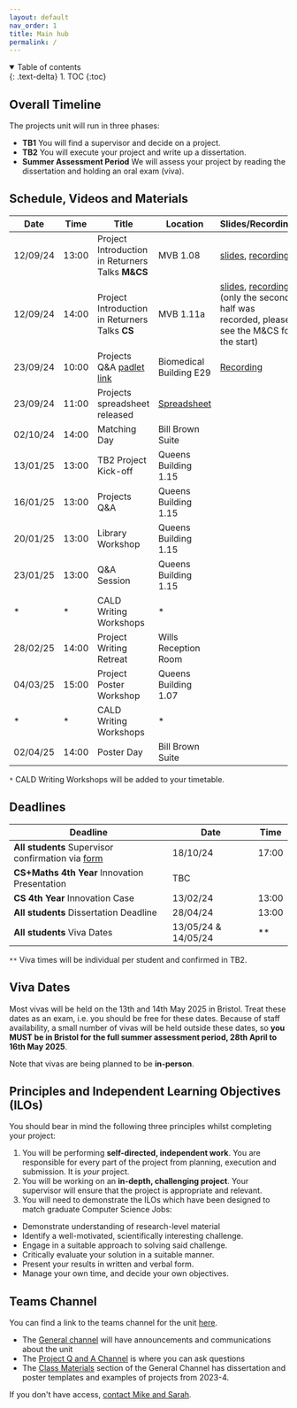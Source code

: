 ```yaml
---
layout: default
nav_order: 1
title: Main hub
permalink: /
---
```


<details open markdown="block">
<summary>
Table of contents
</summary>
{: .text-delta}
1. TOC
{:toc}
</details>

## Overall Timeline

The projects unit will run in three phases:
* **TB1** You will find a supervisor and decide on a project.
* **TB2** You will execute your project and write up a dissertation.
* **Summer Assessment Period** We will assess your project by reading the dissertation and holding an oral exam (viva).


## Schedule, Videos and Materials

| **Date** 	| **Time** 	| **Title**                                 	    | **Location**   	      | **Slides/Recording** |
|-----------|-----------|---------------------------------------------------|-------------------------|----------------------|
| 12/09/24 	|13:00    	| Project Introduction in Returners Talks **M&CS**  | MVB 1.08          	  | [slides](https://uob-my.sharepoint.com/:p:/g/personal/mw1760_bristol_ac_uk/EfgUfXksEtdBj4eX6P599ZkBqKcSFe4ec_FVatwwndutlQ?e=8eHHCT), [recording](https://uob.sharepoint.com/:v:/t/grp-2024-5IndividualProjects2/ESdNPkAZ445PkZmXeeugKCABqmD-w9doW0fmuWz0LIEEYQ?e=7CEjkG)           |
| 12/09/24 	|14:00    	| Project Introduction in Returners Talks **CS**    | MVB 1.11a 	          | [slides](https://uob-my.sharepoint.com/:p:/g/personal/mw1760_bristol_ac_uk/EfgUfXksEtdBj4eX6P599ZkBqKcSFe4ec_FVatwwndutlQ?e=8eHHCT), [recording](https://uob.sharepoint.com/:v:/t/grp-2024-5IndividualProjects2/ERywgE9S3WtPgtod6JqfwhEB-tiPEmMnSN4mTOBN1-15Ng?e=5hmPaK) (only the second half was recorded, please see the M&CS for the start)           |
| 23/09/24	|10:00   	| Projects Q&A [padlet link](https://uob.padlet.org/michaelwray1/individual-projects-24-25-q-a-1-n96swabgvrxm7api)                 | Biomedical Building E29 |  [Recording](https://mediasite.bris.ac.uk/Mediasite/Play/c337275a5eb840a9ad4f8565b085438f1d)           |
| 23/09/24 	|11:00   	| Projects spreadsheet released       	            |  [Spreadsheet](https://uob-my.sharepoint.com/:x:/g/personal/fz19826_bristol_ac_uk/ESYKQgOA6MdCsfNr39lHq3EBKwArGEpOKmuXcMnjjfT3sQ?e=4qhnuf)	                      |                      |
| 02/10/24	|14:00   	| Matching Day                                      | Bill Brown Suite 	      |                      |
| 13/01/25	|13:00     	| TB2 Project Kick-off                              | Queens Building 1.15 	  |                      |
| 16/01/25  |13:00   	| Projects Q&A                                      |  Queens Building 1.15	  |                      |
| 20/01/25  |13:00    	| Library Workshop        	                        | Queens Building 1.15    |                      |
| 23/01/25 	| 13:00    	| Q&A Session                                       | Queens Building 1.15    |                      |
| *	        | *         | CALD Writing Workshops  	                        | *              	      |                      |
| 28/02/25	| 14:00   	| Project Writing Retreat 	                        | Wills Reception Room    |                      |
| 04/03/25 	| 15:00 	| Project Poster Workshop 	                        | Queens Building 1.07    |                      |
|  *	   	| *         | CALD Writing Workshops  	                        |  *            	      |                      |
| 02/04/25	| 14:00   	| Poster Day 	                                    | Bill Brown Suite     	  |                      |


`*` CALD Writing Workshops will be added to your timetable. 

## Deadlines

| **Deadline**                                  	| **Date**   	          | **Time** 	|
|---------------------------------------------------|-------------------------|-------------|
| **All students** Supervisor confirmation via [form](https://forms.office.com/e/dMycuMNQiz)	        |  18/10/24	              | 17:00    	|
| **CS+Maths 4th Year** Innovation Presentation 	|  TBC                    |     	    |
| **CS 4th Year** Innovation Case               	|  13/02/24               | 13:00    	|
| **All students** Dissertation Deadline            |  28/04/24               | 13:00	    |
| **All students** Viva Dates                       |  13/05/24 & 14/05/24    | **    	    |

`**` Viva times will be individual per student and confirmed in TB2.


## Viva Dates

Most vivas will be held on the 13th and 14th May 2025 in Bristol. Treat these dates as an exam, i.e. you should be free for these dates.  Because of staff availability, a small number of vivas will be held outside these dates, so **you MUST be in Bristol for the full summer assessment period, 28th April to 16th May 2025**.

Note that vivas are being planned to be **in-person**.


## Principles and Independent Learning Objectives (ILOs)

You should bear in mind the following three principles whilst completing your project:
1. You will be performing **self-directed, independent work**. You are responsible for every part of the project from planning, execution and submission. It is _your_ project.
2. You will be working on an **in-depth, challenging project**. Your supervisor will ensure that the project is appropriate and relevant.
3. You will need to demonstrate the ILOs which have been designed to match graduate Computer Science Jobs:
  * Demonstrate understanding of research-level material
  * Identify a well-motivated, scientifically interesting challenge.
  * Engage in a suitable approach to solving said challenge.
  * Critically evaluate your solution in a suitable manner.
  * Present your results in written and verbal form.
  * Manage your own time, and decide your own objectives. 

## Teams Channel

You can find a link to the teams channel for the unit
[here](https://teams.microsoft.com/l/team/19%3AK4nrxTho97cquGAF1BIZz-Pu7AlE5hVMQwuvDkr4A_g1%40thread.tacv2/conversations?groupId=2afc7cab-8743-48ed-aaaa-b0d542d2bb68&tenantId=b2e47f30-cd7d-4a4e-a5da-b18cf1a4151b).  

* The [General channel](https://teams.microsoft.com/l/channel/19%3AK4nrxTho97cquGAF1BIZz-Pu7AlE5hVMQwuvDkr4A_g1%40thread.tacv2/General?groupId=2afc7cab-8743-48ed-aaaa-b0d542d2bb68&tenantId=b2e47f30-cd7d-4a4e-a5da-b18cf1a4151b) will have announcements and communications about the unit
* The [Project Q and A Channel](https://teams.microsoft.com/l/channel/19%3A6dad55759f244b258c80536771ee9401%40thread.tacv2/Project%20Q%20and%20A?groupId=2afc7cab-8743-48ed-aaaa-b0d542d2bb68&tenantId=b2e47f30-cd7d-4a4e-a5da-b18cf1a4151b) is where you can ask questions
* The [Class Materials](https://uob.sharepoint.com/:f:/r/teams/grp-2024-5IndividualProjects2/Shared%20Documents/General?csf=1&web=1&e=94JZ4d) section of the General Channel has dissertation and poster templates and examples of projects from 2023-4.

If you don't have access, [contact Mike and Sarah](/contact).
